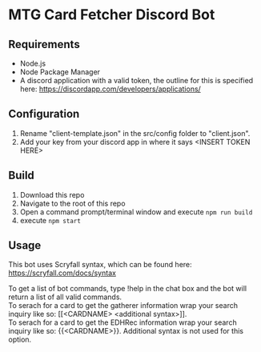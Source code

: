 # MTG Card Fetcher Discord Bot

## Requirements
* Node.js
* Node Package Manager
* A discord application with a valid token, the outline for this is specified here: https://discordapp.com/developers/applications/

## Configuration
1) Rename "client-template.json" in the src/config folder to "client.json".  
2) Add your key from your discord app in where it says \<INSERT TOKEN HERE\>

## Build
1) Download this repo  
2) Navigate to the root of this repo  
3) Open a command prompt/terminal window and execute `npm run build`  
5) execute `npm start`  

## Usage

This bot uses Scryfall syntax, which can be found here: https://scryfall.com/docs/syntax

To get a list of bot commands, type !help in the chat box and the bot will return a list of all valid commands.  
To serach for a card to get the gatherer information wrap your search inquiry like so: [[\<CARDNAME\> \<additional syntax\>]].  
To serach for a card to get the EDHRec information wrap your search inquiry like so: {{\<CARDNAME\>}}. Additional syntax is not used for this option.  